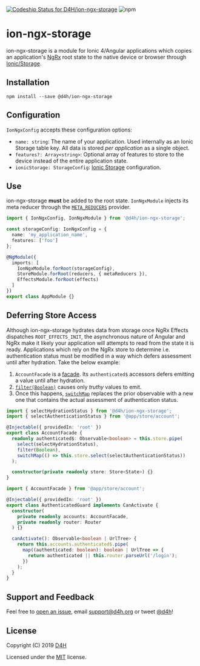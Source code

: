 [![Codeship Status for D4H/ion-ngx-storage](https://app.codeship.com/projects/8ec182c0-643f-0137-757e-1a7608ff9ea0/status?branch=master)](https://app.codeship.com/projects/344846)
![npm](https://img.shields.io/npm/v/@d4h/ion-ngx-storage.svg)

# ion-ngx-storage
ion-ngx-storage is a module for Ionic 4/Angular applications which copies an application's [NgRx](https://ngrx.io/) root state to the native device or browser through [Ionic/Storage](https://ionicframework.com/docs/building/storage).

## Installation

`npm install --save @d4h/ion-ngx-storage`

## Configuration
`IonNgxConfig` accepts these configuration options:

* `name: string`: The name of your application. Used internally as an Ionic Storage table key. All data is stored _per application_ as a single object.
* `features?: Array<string>`: Optional array of features to store to the device instead of the entire application state.
* `ionicStorage: StorageConfig`: [Ionic Storage](https://ionicframework.com/docs/building/storage#configuring-storage) configuration.

## Use
ion-ngx-storage **must** be added to the root state. `IonNgxModule` injects its meta reducer through the [`META_REDUCERS`](https://next.ngrx.io/guide/store/recipes/injecting#injecting-meta-reducers) provider.

```typescript
import { IonNgxConfig, IonNgxModule } from '@d4h/ion-ngx-storage';

const storageConfig: IonNgxConfig = {
  name: 'my_application_name',
  features: ['foo']
};

@NgModule({
  imports: [
    IonNgxModule.forRoot(storageConfig),
    StoreModule.forRoot(reducers, { metaReducers }),
    EffectsModule.forRoot(effects)
  ]
})
export class AppModule {}
```

## Deferring Store Access
Although ion-ngx-storage hydrates data from storage once NgRx Effects dispatches `ROOT_EFFECTS_INIT`, the asynchronous nature of Angular and NgRx make it likely your application will attempts to read from the state it is ready. Applications which rely on the NgRx store to determine i.e. authentication status must be modified in a way which defers assessment until after hydration. Take the below example:

1. `AccountFacade` is a [facade](https://medium.com/@thomasburlesonIA/ngrx-facades-better-state-management-82a04b9a1e39). Its `authenticated$` accessors defers emitting a value until after hydration.
2. [`filter(Boolean)`](https://www.learnrxjs.io/operators/filtering/filter.html) causes only _truthy_ values to emit.
3. Once this happens, [`switchMap`](https://www.learnrxjs.io/operators/transformation/switchmap.html) replaces the prior observable with a new one that contains the actual assessment of authentication status.

```typescript
import { selectHydrationStatus } from '@d4h/ion-ngx-storage';
import { selectAuthenticationStatus } from '@app/store/account';

@Injectable({ providedIn: 'root' })
export class AccountFacade {
  readonly authenticated$: Observable<boolean> = this.store.pipe(
    select(selectHydrationStatus),
    filter(Boolean),
    switchMap(() => this.store.select(selectAuthenticationStatus))
  );

  constructor(private readonly store: Store<State>) {}
}
```

```typescript
import { AccountFacade } from '@app/store/account';

@Injectable({ providedIn: 'root' })
export class AuthenticatedGuard implements CanActivate {
  constructor(
    private readonly accounts: AccountFacade,
    private readonly router: Router
  ) {}

  canActivate(): Observable<boolean | UrlTree> {
    return this.accounts.authenticated$.pipe(
      map((authenticated: boolean): boolean | UrlTree => {
        return authenticated || this.router.parseUrl('/login');
      })
    );
  }
}
```

## Support and Feedback
Feel free to [open an issue](https://github.com/D4H/ion-ngx-storage/issues/new), email <support@d4h.org> or tweet [@d4h](https://twitter.com/d4h/)!

## License
Copyright (C) 2019 [D4H](https://d4htechnologies.com/)

Licensed under the [MIT](LICENSE) license.
